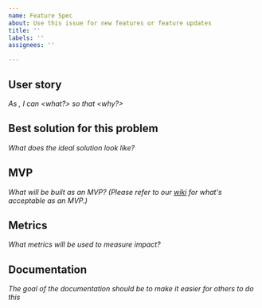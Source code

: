 ```yaml
---
name: Feature Spec
about: Use this issue for new features or feature updates
title: ''
labels: ''
assignees: ''

---
```


## User story 
_As <persona>, I can <what?> so that <why?>_

## Best solution for this problem
_What does the ideal solution look like?_

## MVP
_What will be built as an MVP? (Please refer to our [wiki](https://github.com/opencollective/opencollective/wiki/Feature-Spec-Template) for what's acceptable as an MVP.)_

## Metrics 
_What metrics will be used to measure impact?_

## Documentation 
_The goal of the documentation should be to make it easier for others to do this_

